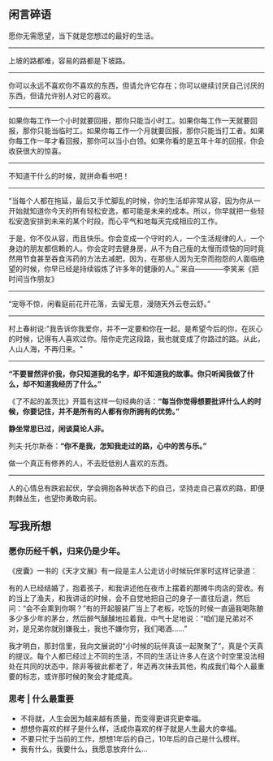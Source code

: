 ##  闲言碎语

愿你无需愿望，当下就是您想过的最好的生活。

---
上坡的路都难，容易的路都是下坡路。

---
你可以永远不喜欢你不喜欢的东西，但请允许它存在；你可以继续讨厌自己讨厌的东西，但请允许别人对它的喜欢。

---
如果你每工作一个小时就要回报，那你只能当小时工。如果你每工作一天就要回报，那你只能当临时工。如果你每工作一个月就要回报，那你只能当打工者。如果你每工作一年才看回报，那你可以当小白领。如果你看的是五年十年的回报，你会收获很大的惊喜。

---
不知道干什么的时候，就拼命看书吧！

---
“当每个人都在拖延，最后又手忙脚乱的时候，你的生活却非常从容，因为你从一开始就知道你今天的所有轻松安逸，都可能是未来的成本。所以，你早就把一些轻松安逸安排到未来的某个时段，而心平气和地每天完成相应的工作。

于是，你不仅从容，而且快乐。你会变成一个守时的人，一个生活规律的人，一个身边的朋友都信赖的人。你会定时去健身房，从不为自己瘦的太慢而烦恼的同时竟然用节食甚至吞食泻药的方法去减肥，因为，在那些人因为无奈而抱怨的人面临绝望的时候，你早已经是持续锻炼了许多年的健康的人。” 来自————李笑来《把时间当作朋友》

---
“宠辱不惊，闲看庭前花开花落，去留无意，漫随天外云卷云舒。”

---
村上春树说:"我告诉你我爱你，并不一定要和你在一起。是希望今后的你，在灰心的时候，记得有人喜欢过你。陪你走完这段路，我也就变成了你路过的路。从此，人山人海，不再归来。"

---
**“不要冒然评价我，你只知道我的名字，却不知道我的故事。你只听闻我做了什么，却不知道我经历了什么。”**

《了不起的盖茨比》开篇有这样一句经典的话：**“每当你觉得想要批评什么人的时候，你要记住，并不是所有的人都有你所拥有的优势。”**

**静坐常思已过，闲谈莫论人非。**

列夫·托尔斯泰：**“你不是我，怎知我走过的路，心中的苦与乐。”**

做一个真正有修养的人，不去贬低别人喜欢的东西。

--- 
人的心情总有跌宕起伏，学会拥抱各种状态下的自己，坚持走自己喜欢的路，即便荆棘丛生，也望你勇敢向前。



## 写我所想

### 愿你历经千帆，归来仍是少年。
《皮囊》一书的《天才文展》有一段是主人公走访小时候玩伴家时这样记录道：

有的人已经结婚了，抱着孩子，和我讲述他在夜市上摆着的那摊牛肉店的营收。有的当上了渔夫，和我讲话的时候，会不自觉地把自己的身子一直往后退，然后问：“会不会熏到你啊？”有的开起服装厂当上了老板，吃饭的时候一直逼我喝陈酿多少多少年的茅台，然后醉气醺醺地拉着我，中气十足地说：“咱们是兄弟对不对，是兄弟你就别嫌我土，我也不嫌你穷，我们喝酒……”

我才明白，那封信里，我向文展说的“小时候的玩伴真该一起聚聚了”，真是个天真的提议。每个人都已经过上不同的生活，不同的生活让许多人在这个时空里没法相处在共同的状态中，除非等彼此都老了，年迈再次抹去其他，构成我们每个人最重要的标志，或许那时候的聚会才能成真。


### 思考 | 什么最重要

- 不将就，人生会因为越来越有质量，而变得更讲究更幸福。
- 想想你喜欢的样子是什么样，活成你喜欢的样子就是人生最大的幸福。
- 不要只忙于当前的工作，想想1年后的自己，10年后的自己是什么模样。
- 我有什么，我要什么，我愿意放弃什么...



